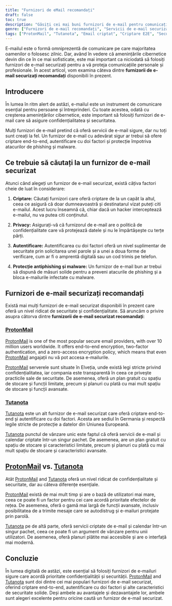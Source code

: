 ```yaml
---
title: "Furnizori de eMail recomandați"
draft: false
toc: true
description: "Găsiți cei mai buni furnizori de e-mail pentru comunicații sigure și criptate cu lista recomandată de SimeonOnSecurity. Descoperiți cele mai bune alegeri, inclusiv ProtonMail, alegerea preferată cu criptare de la un capăt la altul, și Tutanota, o altă opțiune sigură pentru comunicații prin e-mail criptate."
genre: ["Furnizori de e-mail recomandați", "Servicii de e-mail securizate", "Criptare de la un capăt la altul", "Securitate e-mail", "Confidențialitatea online", "Protecția datelor", "Protecția împotriva phishing-ului", "Protecție împotriva programelor malware", "Comunicare securizată", "SimeonOnSecurity"]
tags: ["ProtonMail", "Tutanota", "Email criptat", "Criptare E2E", "Securitate e-mail", "Confidențialitatea online", "Furnizori de e-mail recomandați", "SimeonOnSecurity", "Servicii de e-mail securizate", "Protecția datelor", "Protecția împotriva phishing-ului", "Protecție împotriva programelor malware", "Comunicare securizată", "Confidențialitate și criptare", "Furnizori de e-mail securizat", "Confidențialitatea e-mailurilor", "Criptare e-mail", "Servicii de comunicații securizate", "Mesagerie securizată", "Furnizori de servicii de e-mail", "Caracteristici de securitate a e-mailului", "Criptare de la un capăt la altul", "Confidențialitatea datelor", "Măsuri de protecție împotriva phishing-ului", "Servicii de protecție împotriva programelor malware", "Comunicare securizată prin e-mail", "Caracteristicile ProtonMail", "Caracteristicile Tutanota", "Servicii private de e-mail", "Comunicare criptată prin e-mail", "Protecția datelor online"]
---
```


E-mailul este o formă omniprezentă de comunicare pe care majoritatea oamenilor o folosesc zilnic. Dar, având în vedere că amenințările cibernetice devin din ce în ce mai sofisticate, este mai important ca niciodată să folosiți furnizori de e-mail securizați pentru a vă proteja comunicațiile personale și profesionale. În acest articol, vom examina câteva dintre **furnizorii de e-mail securizați recomandați** disponibili în prezent.

## Introducere

În lumea în ritm alert de astăzi, e-mailul este un instrument de comunicare esențial pentru persoane și întreprinderi. Cu toate acestea, odată cu creșterea amenințărilor cibernetice, este important să folosiți furnizori de e-mail care să asigure confidențialitatea și securitatea.

Mulți furnizori de e-mail pretind că oferă servicii de e-mail sigure, dar nu toți sunt creați la fel. Un furnizor de e-mail cu adevărat sigur ar trebui să ofere criptare end-to-end, autentificare cu doi factori și protecție împotriva atacurilor de phishing și malware.

## Ce trebuie să căutați la un furnizor de e-mail securizat

Atunci când alegeți un furnizor de e-mail securizat, există câțiva factori cheie de luat în considerare:

1. **Criptare:** Căutați furnizori care oferă criptare de la un capăt la altul, ceea ce asigură că doar dumneavoastră și destinatarul vizat puteți citi e-mailul. Acest lucru înseamnă că, chiar dacă un hacker interceptează e-mailul, nu va putea citi conținutul.

2. **Privacy:** Asigurați-vă că furnizorul de e-mail are o politică de confidențialitate care vă protejează datele și nu le împărtășește cu terțe părți.

3. **Autentificare:** Autentificarea cu doi factori oferă un nivel suplimentar de securitate prin solicitarea unei parole și a unei a doua forme de verificare, cum ar fi o amprentă digitală sau un cod trimis pe telefon.

4. **Protecție antiphishing și malware:** Un furnizor de e-mail bun ar trebui să dispună de măsuri solide pentru a preveni atacurile de phishing și a bloca e-mailurile infectate cu malware.

## Furnizori de e-mail securizați recomandați

Există mai mulți furnizori de e-mail securizat disponibili în prezent care oferă un nivel ridicat de securitate și confidențialitate. Să aruncăm o privire asupra câtorva dintre **furnizorii de e-mail securizat recomandați**:

### [ProtonMail](https://pr.tn/ref/KWMTP5393DR0)

[ProtonMail](https://pr.tn/ref/KWMTP5393DR0) is one of the most popular secure email providers, with over 10 million users worldwide. It offers end-to-end encryption, two-factor authentication, and a zero-access encryption policy, which means that even [ProtonMail](https://pr.tn/ref/KWMTP5393DR0) angajații nu vă pot accesa e-mailurile.

[ProtonMail](https://pr.tn/ref/KWMTP5393DR0) serverele sunt situate în Elveția, unde există legi stricte privind confidențialitatea, iar compania este transparentă în ceea ce privește practicile sale de securitate. De asemenea, oferă un plan gratuit cu spațiu de stocare și funcții limitate, precum și planuri cu plată cu mai mult spațiu de stocare și funcții avansate.

### [Tutanota](https://tutanota.com/)

[Tutanota](https://tutanota.com/) este un alt furnizor de e-mail securizat care oferă criptare end-to-end și autentificare cu doi factori. Acesta are sediul în Germania și respectă legile stricte de protecție a datelor din Uniunea Europeană.

[Tutanota](https://tutanota.com/) punctul de vânzare unic este faptul că oferă servicii de e-mail și calendar criptate într-un singur pachet. De asemenea, are un plan gratuit cu spațiu de stocare și caracteristici limitate, precum și planuri cu plată cu mai mult spațiu de stocare și caracteristici avansate.

## [ProtonMail](https://pr.tn/ref/KWMTP5393DR0) vs. [Tutanota](https://tutanota.com/)

Atât [ProtonMail](https://pr.tn/ref/KWMTP5393DR0) and [Tutanota](https://tutanota.com/) oferă un nivel ridicat de confidențialitate și securitate, dar au câteva diferențe esențiale.

[ProtonMail](https://pr.tn/ref/KWMTP5393DR0) există de mai mult timp și are o bază de utilizatori mai mare, ceea ce poate fi un factor pentru cei care acordă prioritate efectelor de rețea. De asemenea, oferă o gamă mai largă de funcții avansate, inclusiv posibilitatea de a trimite mesaje care se autodistrug și e-mailuri protejate prin parolă.

[Tutanota](https://tutanota.com/) pe de altă parte, oferă servicii criptate de e-mail și calendar într-un singur pachet, ceea ce poate fi un argument de vânzare pentru unii utilizatori. De asemenea, oferă planuri plătite mai accesibile și are o interfață mai modernă.

## Concluzie

În lumea digitală de astăzi, este esențial să folosiți furnizori de e-mailuri sigure care acordă prioritate confidențialității și securității. [ProtonMail](https://pr.tn/ref/KWMTP5393DR0) and [Tutanota](https://tutanota.com/) sunt doi dintre cei mai populari furnizori de e-mail securizat, oferind criptare end-to-end, autentificare cu doi factori și alte caracteristici de securitate solide. Deși ambele au avantajele și dezavantajele lor, ambele sunt alegeri excelente pentru oricine caută un furnizor de e-mail securizat.